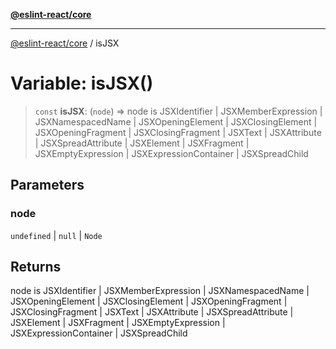 [**@eslint-react/core**](../README.md)

***

[@eslint-react/core](../README.md) / isJSX

# Variable: isJSX()

> `const` **isJSX**: (`node`) => node is JSXIdentifier \| JSXMemberExpression \| JSXNamespacedName \| JSXOpeningElement \| JSXClosingElement \| JSXOpeningFragment \| JSXClosingFragment \| JSXText \| JSXAttribute \| JSXSpreadAttribute \| JSXElement \| JSXFragment \| JSXEmptyExpression \| JSXExpressionContainer \| JSXSpreadChild

## Parameters

### node

`undefined` | `null` | `Node`

## Returns

node is JSXIdentifier \| JSXMemberExpression \| JSXNamespacedName \| JSXOpeningElement \| JSXClosingElement \| JSXOpeningFragment \| JSXClosingFragment \| JSXText \| JSXAttribute \| JSXSpreadAttribute \| JSXElement \| JSXFragment \| JSXEmptyExpression \| JSXExpressionContainer \| JSXSpreadChild
